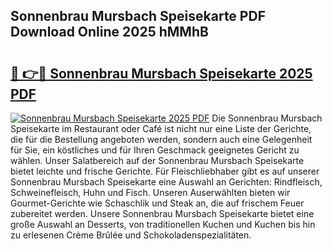 ## Sonnenbrau Mursbach Speisekarte PDF Download Online 2025 hMMhB

# <h2><a href="http://gccr55r.nevu.top/?p=Sonnenbrau+Mursbach+Speisekarte">🔗 👉🔴 Sonnenbrau Mursbach Speisekarte 2025 PDF</a></h2>

[![Sonnenbrau Mursbach Speisekarte 2025 PDF](https://i.imgur.com/dBaPXMq.png)](http://gccr55r.nevu.top/?p=Sonnenbrau+Mursbach+Speisekarte)
Die Sonnenbrau Mursbach Speisekarte im Restaurant oder Café ist nicht nur eine Liste der Gerichte, die für die Bestellung angeboten werden, sondern auch eine Gelegenheit für Sie, ein köstliches und für Ihren Geschmack geeignetes Gericht zu wählen. Unser Salatbereich auf der Sonnenbrau Mursbach Speisekarte bietet leichte und frische Gerichte. Für Fleischliebhaber gibt es auf unserer Sonnenbrau Mursbach Speisekarte eine Auswahl an Gerichten: Rindfleisch, Schweinefleisch, Huhn und Fisch. Unseren Auserwählten bieten wir Gourmet-Gerichte wie Schaschlik und Steak an, die auf frischem Feuer zubereitet werden. Unsere Sonnenbrau Mursbach Speisekarte bietet eine große Auswahl an Desserts, von traditionellen Kuchen und Kuchen bis hin zu erlesenen Crème Brûlée und Schokoladenspezialitäten.
